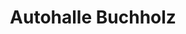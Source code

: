 ---
title: "Autohalle Buchholz"
url: /buchholz-in-der-nordheide/autohalle-buchholz/
shop: Autohaus
---